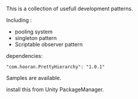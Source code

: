 This is a collection of usefull development patterns.

Including : 

 - pooling system
 - singleton pattern
 - Scriptable observer pattern

 dependencies:

    "com.hooran.PrettyHierarchy": "1.0.1"

Samples are available.

install this from Unity PackageManager.
